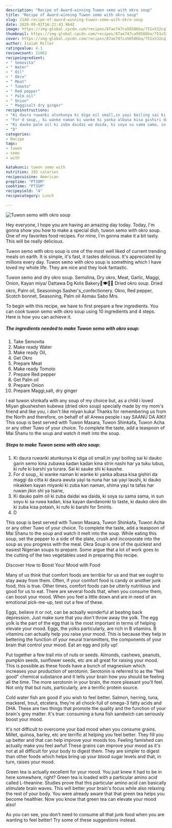 ```yaml
---
description: "Recipe of Award-winning Tuwon semo with okro soup"
title: "Recipe of Award-winning Tuwon semo with okro soup"
slug: 2140-recipe-of-award-winning-tuwon-semo-with-okro-soup
date: 2020-09-02T16:21:43.964Z
image: https://img-global.cpcdn.com/recipes/87ae747ca50586ba/751x532cq70/tuwon-semo-with-okro-soup-recipe-main-photo.jpg
thumbnail: https://img-global.cpcdn.com/recipes/87ae747ca50586ba/751x532cq70/tuwon-semo-with-okro-soup-recipe-main-photo.jpg
cover: https://img-global.cpcdn.com/recipes/87ae747ca50586ba/751x532cq70/tuwon-semo-with-okro-soup-recipe-main-photo.jpg
author: Isaiah Miller
ratingvalue: 4.1
reviewcount: 21062
recipeingredient:
- " Semovita"
- " Water"
- " Oil"
- " Okro"
- " Meat"
- " Tomoto"
- " Red pepper"
- " Palm oil"
- " Onion"
- " Maggisalt dry ginger"
recipeinstructions:
- "Ki daura ruwanki atunkunya ki diga oil small,in yayi boiling sai ki dauko garin semo kina zubawa kadan kadan kina strin nashi har ya tuku lubus, ki rufe ki barshi ya turara. Sai ki sauke shi ki kaushe."
- "For d soup,, ki wanke naman ki wanke ki yanka albasa kisa gishiri da maggi da citta ki daura awuta yayi ta nuna har sai yayi laushi, ki dauko nikakken kayan miyanki ki zuba kan naman, shima yayi ta tafas har ruwan jikin shi ya tsane,"
- "Ki dauko palm oil ki zuba daidai wa daida, ki soya su sama sama, in sun soyu ki sa ruwa kadan, kisa kayan dandanonki to taste, ki dauko okro din ki zuba kisa potash, ki rufe ki barshi for 5mints."
- "D"
categories:
- Recipe
tags:
- tuwon
- semo
- with

katakunci: tuwon semo with 
nutrition: 193 calories
recipecuisine: American
preptime: "PT38M"
cooktime: "PT35M"
recipeyield: "4"
recipecategory: Lunch

---
```



![Tuwon semo with okro soup](https://img-global.cpcdn.com/recipes/87ae747ca50586ba/751x532cq70/tuwon-semo-with-okro-soup-recipe-main-photo.jpg)

Hey everyone, I hope you are having an amazing day today. Today, I'm gonna show you how to make a special dish, tuwon semo with okro soup. One of my favorites food recipes. For mine, I'm gonna make it a bit tasty. This will be really delicious.

Tuwon semo with okro soup is one of the most well liked of current trending meals on earth. It is simple, it's fast, it tastes delicious. It's appreciated by millions every day. Tuwon semo with okro soup is something which I have loved my whole life. They are nice and they look fantastic.

Tuwon semo and dry okro soup. Semolina, Dry okro, Meat, Garlic, Maggi, Onion, Kayan miya/ Dattawa Dg Kolis Bakery🍩🍽🎂🍰 Dried okro soup. Dried okro, Palm oil, Seasonings Sasher&#39;s_confectionery. Okro, Red pepper, Scotch bonnet, Seasoning, Palm oil Asmau Sabo Mrs.


To begin with this recipe, we have to first prepare a few ingredients. You can cook tuwon semo with okro soup using 10 ingredients and 4 steps. Here is how you can achieve it.

<!--inarticleads1-->

##### The ingredients needed to make Tuwon semo with okro soup:

1. Take  Semovita
1. Make ready  Water
1. Make ready  Oil,
1. Get  Okro
1. Prepare  Meat
1. Make ready  Tomoto
1. Prepare  Red pepper
1. Get  Palm oil
1. Prepare  Onion
1. Prepare  Maggi,salt, dry ginger


I eat tuwon shinkafa with any soup of my choice but, as a child i loved Miyan gbusheshen kubewa (dried okro soup) specially made by my mom&#39;s friend and like you, i don&#39;t like miyan kuka! Thanks for remembering us from the North and therefore, on behalf of all Arewa people i say SAANU DA AIKI! This soup is best served with Tuwon Masara, Tuwon Shinkafa, Tuwon Acha or any other Tuwo of your choice. To complete the taste, add a teaspoon of Mai Shanu to the soup and watch it melt into the soup. 

<!--inarticleads2-->

##### Steps to make Tuwon semo with okro soup:

1. Ki daura ruwanki atunkunya ki diga oil small,in yayi boiling sai ki dauko garin semo kina zubawa kadan kadan kina strin nashi har ya tuku lubus, ki rufe ki barshi ya turara. Sai ki sauke shi ki kaushe.
1. For d soup,, ki wanke naman ki wanke ki yanka albasa kisa gishiri da maggi da citta ki daura awuta yayi ta nuna har sai yayi laushi, ki dauko nikakken kayan miyanki ki zuba kan naman, shima yayi ta tafas har ruwan jikin shi ya tsane,
1. Ki dauko palm oil ki zuba daidai wa daida, ki soya su sama sama, in sun soyu ki sa ruwa kadan, kisa kayan dandanonki to taste, ki dauko okro din ki zuba kisa potash, ki rufe ki barshi for 5mints.
1. D


This soup is best served with Tuwon Masara, Tuwon Shinkafa, Tuwon Acha or any other Tuwo of your choice. To complete the taste, add a teaspoon of Mai Shanu to the soup and watch it melt into the soup. While eating this soup, set the pepper to a side of the plate, crush and incorporate into the soup as you progress with the meal. Okra Soup is one of the quickest and easiest Nigerian soups to prepare. Some argue that a lot of work goes to the cutting of the two vegetables used in preparing this recipe. 

Discover How to Boost Your Mood with Food


Many of us think that comfort foods are terrible for us and that we ought to stay away from them. Often, if your comfort food is candy or another junk food, this is true. Other times, comfort foods can be utterly nutritious and good for us to eat. There are several foods that, when you consume them, can boost your mood. When you feel a little down and are in need of an emotional pick-me-up, test out a few of these.

Eggs, believe it or not, can be actually wonderful at beating back depression. Just make sure that you don't throw away the yolk. The egg yolk is the part of the egg that is the most important in terms of helping elevate your mood. Eggs, the yolks particularly, are rich in B vitamins. B vitamins can actually help you raise your mood. This is because they help in bettering the function of your neural transmitters, the components of your brain that control your mood. Eat an egg and jolly up!

Put together a few trail mix of nuts or seeds. Almonds, cashews, peanuts, pumpkin seeds, sunflower seeds, etc are all great for raising your mood. This is possible as these foods have a bunch of magnesium which increases your production of serotonin. Serotonin is referred to as the "feel good" chemical substance and it tells your brain how you should be feeling all the time. The more serotonin in your brain, the more pleasant you'll feel. Not only that but nuts, particularly, are a terrific protein source.

Cold water fish are good if you wish to feel better. Salmon, herring, tuna, mackerel, trout, etcetera, they're all chock-full of omega-3 fatty acids and DHA. These are two things that promote the quality and the function of your brain's grey matter. It's true: consuming a tuna fish sandwich can seriously boost your mood. 

It's not difficult to overcome your bad mood when you consume grains. Millet, quinoa, barley, etc are terrific at helping you feel better. They fill you up better and that can help improve your moods too. Feeling famished can actually make you feel awful! These grains can improve your mood as it's not at all difficult for your body to digest them. They are simpler to digest than other foods which helps bring up your blood sugar levels and that, in turn, raises your mood.

Green tea is actually excellent for your mood. You just knew it had to be in here somewhere, right? Green tea is loaded with a particular amino acid called L-theanine. Studies prove that this particular amino acid can basically stimulate brain waves. This will better your brain's focus while also relaxing the rest of your body. You were already aware that that green tea helps you become healthier. Now you know that green tea can elevate your mood also!

As you can see, you don't need to consume all that junk food when you are wanting to feel better! Try  some  of  these  suggestions  instead.

